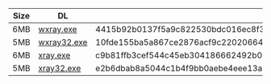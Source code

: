 |    Size   |     DL  | sha512sum |
|  ---  |  ---  |  ---  |
| 6MB | [wxray.exe](https://cdn.jsdelivr.net/gh/googleians/Xray-core@main/wxray.exe) | 4415b92b0137f5a9c822530bdc016ec8f3b924c7435cf0a3541dc99b6b3c425686c154a73630ddb7ad1d177fb995ad255ce23e34035b990f70d9f9f2dafc0a1c |
| 5MB | [wxray32.exe](https://cdn.jsdelivr.net/gh/googleians/Xray-core@main/wxray32.exe) | 10fde155ba5a867ce2876acf9c22020664bc48e8346ab42c239d89fd8058a29a3f7710f3a81745ad67d82fd94da61da5990a3bc912f2596d927137e3d7a93ef9 |
| 6MB | [xray.exe](https://cdn.jsdelivr.net/gh/googleians/Xray-core@main/xray.exe) | c9b81ffb3cef544c45eb304186662492b08e8c538acdd6be50590b1702d6ed7f843357c9f9e42f03603b428ca642ca825fcd65597535fb1c3dd3d1d5093b50d4 |
| 5MB | [xray32.exe](https://cdn.jsdelivr.net/gh/googleians/Xray-core@main/xray32.exe) | e2b6dbab8a5044c1b4f9bb0aebe4eee13a9cd8482ed208b1a07e7ecbb592e41d74ff247b88ddc7cf9a976626e3d5374c9b75959cb213121a94f98ed7ecea9e63 |
